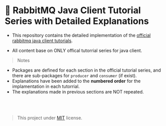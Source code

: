 # 🐰 RabbitMQ Java Client Tutorial Series with Detailed Explanations
- This repository contains the detailed implementation of the [official rabbitmq java client tutorials](https://www.rabbitmq.com/tutorials).

- All content base on ONLY offical tutorrial series for java client.

> Notes

- Packages are defined for each section in the official tutorial series, and there are sub-packages for `producer` and `consumer` (if exist).
- Explanations have been added to the **numbered order** for the implamentation in each tutorrial.
- The explanations made in previous sections are NOT repeated.
<br/><br/><br/><br/>
> This project under [MIT](LICENSE) license.
